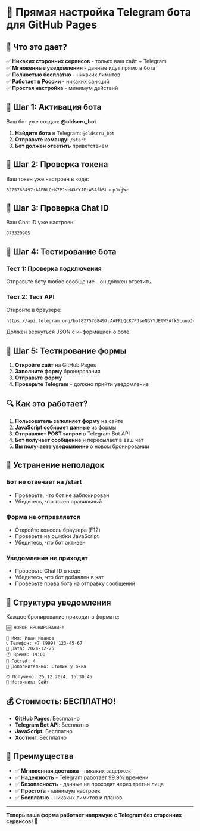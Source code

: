 # 🚀 Прямая настройка Telegram бота для GitHub Pages

## 🎯 Что это дает?

✅ **Никаких сторонних сервисов** - только ваш сайт + Telegram  
✅ **Мгновенные уведомления** - данные идут прямо в бота  
✅ **Полностью бесплатно** - никаких лимитов  
✅ **Работает в России** - никаких санкций  
✅ **Простая настройка** - минимум действий  

## 🔧 Шаг 1: Активация бота

Ваш бот уже создан: **@oldscru_bot**

1. **Найдите бота** в Telegram: `@oldscru_bot`
2. **Отправьте команду**: `/start`
3. **Бот должен ответить** приветствием

## 🔑 Шаг 2: Проверка токена

Ваш токен уже настроен в коде:
```
8275768497:AAFRLQcK7PJseN3YYJEtW5Afk5LuupJxjWc
```

## 👥 Шаг 3: Проверка Chat ID

Ваш Chat ID уже настроен:
```
873320985
```

## 🧪 Шаг 4: Тестирование бота

### Тест 1: Проверка подключения
Отправьте боту любое сообщение - он должен ответить.

### Тест 2: Тест API
Откройте в браузере:
```
https://api.telegram.org/bot8275768497:AAFRLQcK7PJseN3YYJEtW5Afk5LuupJxjWc/getMe
```

Должен вернуться JSON с информацией о боте.

## 🚀 Шаг 5: Тестирование формы

1. **Откройте сайт** на GitHub Pages
2. **Заполните форму** бронирования
3. **Отправьте форму**
4. **Проверьте Telegram** - должно прийти уведомление

## 🔍 Как это работает?

1. **Пользователь заполняет форму** на сайте
2. **JavaScript собирает данные** из формы
3. **Отправляет POST запрос** в Telegram Bot API
4. **Бот получает сообщение** и пересылает в ваш чат
5. **Вы получаете уведомление** о новом бронировании

## 🚨 Устранение неполадок

### Бот не отвечает на /start
- Проверьте, что бот не заблокирован
- Убедитесь, что токен правильный

### Форма не отправляется
- Откройте консоль браузера (F12)
- Проверьте на ошибки JavaScript
- Убедитесь, что бот активен

### Уведомления не приходят
- Проверьте Chat ID в коде
- Убедитесь, что бот добавлен в чат
- Проверьте права бота на отправку сообщений

## 📱 Структура уведомления

Каждое бронирование приходит в формате:

```
🆕 НОВОЕ БРОНИРОВАНИЕ!

👤 Имя: Иван Иванов
📞 Телефон: +7 (999) 123-45-67
📅 Дата: 2024-12-25
🕐 Время: 19:00
👥 Гостей: 4
💬 Дополнительно: Столик у окна

⏰ Получено: 25.12.2024, 15:30:45
🔗 Источник: Сайт
```

## 💰 Стоимость: БЕСПЛАТНО!

- **GitHub Pages**: Бесплатно
- **Telegram Bot API**: Бесплатно
- **JavaScript**: Бесплатно
- **Хостинг**: Бесплатно

## 🎉 Преимущества

- ✅ **Мгновенная доставка** - никаких задержек
- ✅ **Надежность** - Telegram работает 99.9% времени
- ✅ **Безопасность** - данные не проходят через третьи лица
- ✅ **Простота** - минимум настроек
- ✅ **Бесплатно** - никаких лимитов и планов

---

**Теперь ваша форма работает напрямую с Telegram без сторонних сервисов!** 🎯
